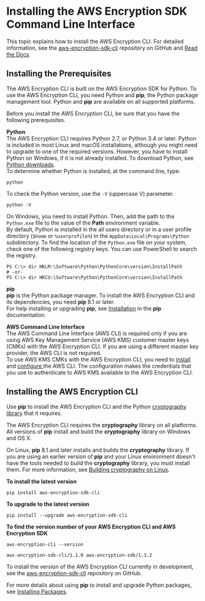 # Installing the AWS Encryption SDK Command Line Interface<a name="crypto-cli-install"></a>

This topic explains how to install the AWS Encryption CLI\. For detailed information, see the [aws\-encryption\-sdk\-cli](https://github.com/awslabs/aws-encryption-sdk-cli/) repository on GitHub and [Read the Docs](http://aws-encryption-sdk-cli.readthedocs.io/en/latest/)\.



## Installing the Prerequisites<a name="crypto-cli-prerequisites"></a>

The AWS Encryption CLI is built on the AWS Encryption SDK for Python\. To use the AWS Encryption CLI, you need Python and **pip**, the Python package management tool\. Python and **pip** are available on all supported platforms\.

Before you install the AWS Encryption CLI, be sure that you have the following prerequisites\.

**Python**  
The AWS Encryption CLI requires Python 2\.7, or Python 3\.4 or later\. Python is included in most Linux and macOS installations, although you might need to upgrade to one of the required versions\. However, you have to install Python on Windows, if it is not already installed\. To download Python, see [Python downloads](https://www.python.org/downloads/)\.  
To determine whether Python is installed, at the command line, type:  

```
python
```
To check the Python version, use the `-V` \(uppercase V\) parameter\.  

```
python -V
```
On Windows, you need to install Python\. Then, add the path to the `Python.exe` file to the value of the **Path** environment variable\.   
By default, Python is installed in the all users directory or in a user profile directory \(`$home` or `%userprofile%`\) in the `AppData\Local\Programs\Python` subdirectory\. To find the location of the `Python.exe` file on your system, check one of the following registry keys\. You can use PowerShell to search the registry\.   

```
PS C:\> dir HKLM:\Software\Python\PythonCore\version\InstallPath
# -or-
PS C:\> dir HKCU:\Software\Python\PythonCore\version\InstallPath
```

**pip**  
**pip** is the Python package manager\. To install the AWS Encryption CLI and its dependencies, you need **pip** 8\.1 or later\.   
For help installing or upgrading **pip**, see [Installation](https://pip.pypa.io/en/latest/installing/) in the **pip** documentation\.

**AWS Command Line Interface**  
The AWS Command Line Interface \(AWS CLI\) is required only if you are using AWS Key Management Service \(AWS KMS\) customer master keys \(CMKs\) with the AWS Encryption CLI\. If you are using a different master key provider, the AWS CLI is not required\.  
To use AWS KMS CMKs with the AWS Encryption CLI, you need to [install](http://docs.aws.amazon.com/cli/latest/userguide/installing.html) and [configure ](http://docs.aws.amazon.com/cli/latest/userguide/cli-chap-getting-started.html#cli-quick-configuration) the AWS CLI\. The configuration makes the credentials that you use to authenticate to AWS KMS available to the AWS Encryption CLI\. 

## Installing the AWS Encryption CLI<a name="install-sdk-cli"></a>

Use **pip** to install the AWS Encryption CLI and the Python [cryptography library](https://cryptography.io/en/latest/) that it requires\. 

The AWS Encryption CLI requires the **cryptography** library on all platforms\. All versions of **pip** install and build the **cryptography** library on Windows and OS X\. 

On Linux, **pip** 8\.1 and later installs and builds the **cryptography** library\. If you are using an earlier version of **pip** and your Linux environment doesn't have the tools needed to build the **cryptography** library, you must install them\. For more information, see [Building cryptography on Linux](https://cryptography.io/en/latest/installation/#building-cryptography-on-linux)\.

**To install the latest version**  

```
pip install aws-encryption-sdk-cli
```

**To upgrade to the latest version**  

```
pip install --upgrade aws-encryption-sdk-cli
```

**To find the version number of your AWS Encryption CLI and AWS Encryption SDK**  

```
aws-encryption-cli --version

aws-encryption-sdk-cli/1.1.0 aws-encryption-sdk/1.3.2
```

To install the version of the AWS Encryption CLI currently in development, see the [aws\-encryption\-sdk\-cli](https://github.com/awslabs/aws-encryption-sdk-cli/) repository on GitHub\.

For more details about using **pip** to install and upgrade Python packages, see [Installing Packages](https://packaging.python.org/tutorials/installing-packages/)\. 